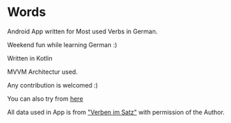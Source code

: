# Words
Android App written for Most used Verbs in German.

Weekend fun while learning German :)

Written in Kotlin 

MVVM Architectur used.

Any contribution is welcomed :)

You can also try from <a href="https://play.google.com/store/apps/details?id=com.gumsiz.words">here</a>

All data used in App is from <a href="http://www.d-seite.de/">"Verben im Satz"</a> with permission of the Author.
 
